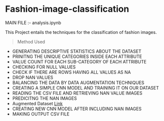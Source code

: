 # Fashion-image-classification

MAIN FILE :- analysis.ipynb

This Project entails the techniques for the classification of fashion images. 

> Method Used

  * GENERATING DESCRIPTIVE STATISTICS ABOUT THE DATASET
  * PRINITNG THE UNIQUE CATEGORIES INSIDE EACH ATTRIBUTE
  * VALUE COUNT FOR EACH SUB-CATEGORY OF EACH ATTRIBUTE
  * CHECKING FOR NULL VALUES
  * CHECK IF THERE ARE ROWS HAVING ALL VALUES AS NA
  * DROP NAN VALUES
  * BALANCING THE DATA BY DATA AUGMENTATION TECHNIQUES
  * CREATING A SIMPLE CNN MODEL AND TRAINING IT ON OUR DATASET
  * READING THE CSV FILE AND RETRIEVING NAN VALUE IMAGES
  * PREDICITNG THE NAN IMAGES
  * Augmented Dataset [Link](https://drive.google.com/file/d/1VqUBOUGKCHAreXBlQBPVlnyzkVHNplfq/view?usp=sharing)
  * CREATING NEW CNN MODEL AFTER INCLUDING NAN IMAGES
  * MAKING OUTPUT CSV FILE
